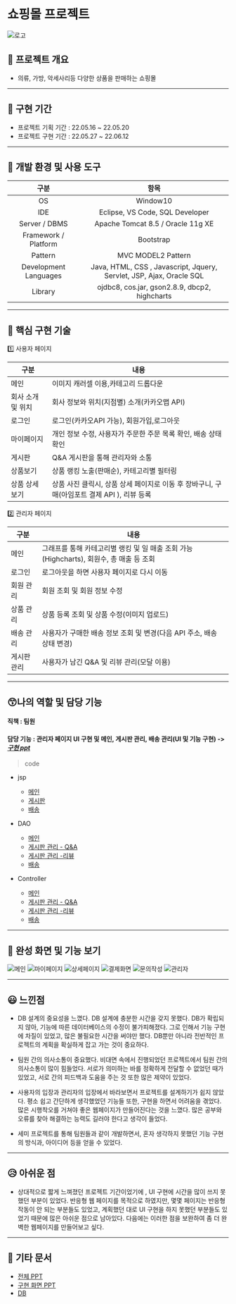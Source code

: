 # 쇼핑몰 프로젝트
![로고](./screenshoots/logo.png)

## 📖 프로젝트 개요
- 의류, 가방, 악세사리등 다양한 상품을 판매하는 쇼핑몰


---------------------------------------

## 📆 구현 기간

- 프로젝트 기획 기간 : 22.05.16 ~ 22.05.20
- 프로젝트 구현 기간 : 22.05.27 ~ 22.06.12
---------------------------------------
## 🔨 개발 환경 및 사용 도구
|구분|항목|
|:---:|:---:|
|OS|Window10|
|IDE|Eclipse, VS Code, SQL Developer|
|Server / DBMS|Apache Tomcat 8.5 / Oracle 11g XE|
|Framework / Platform|Bootstrap|
|Pattern|MVC MODEL2 Pattern|
|Development Languages|Java, HTML, CSS , Javascript, Jquery, Servlet, JSP, Ajax, Oracle SQL|
|Library|ojdbc8, cos.jar, gson2.8.9, dbcp2, highcharts|


---------------------------------------

## 🔎 핵심 구현 기술


1️⃣ 사용자 페이지


|구분|내용|
|---|---|
|메인|이미지 캐러셀 이용,카테고리 드롭다운|
|회사 소개 및 위치|회사 정보와 위치(지점별) 소개(카카오맵 API)|
|로그인|로그인(카카오API 가능), 회원가입,로그아웃|
|마이페이지|개인 정보 수정, 사용자가 주문한 주문 목록 확인, 배송 상태 확인|
|게시판|Q&A 게시판을 통해 관리자와 소통|
|상품보기|상품 랭킹 노출(판매순), 카테고리별 필터링|
|상품 상세 보기|상품 사진 클릭시, 상품 상세 페이지로 이동 후 장바구니, 구매(아임포트 결제 API ), 리뷰 등록|


2️⃣ 관리자 페이지


|구분|내용|
|---|---|
|메인|그래프를 통해 카테고리별 랭킹 및 일 매출 조회 가능(Highcharts), 회원수, 총 매출 등 조회 |
|로그인|로그아웃을 하면 사용자 페이지로 다시 이동|
|회원 관리|회원 조회 및 회원 정보 수정|
|상품 관리|상품 등록 조회 및 상품 수정(이미지 업로드)|
|배송 관리|사용자가 구매한 배송 정보 조회 및 변경(다음 API 주소, 배송 상태 변경) |
|게시판 관리|사용자가 남긴 Q&A 및 리뷰 관리(모달 이용)|

---------------------------------------


## 😙나의 역할 및 담당 기능

#### 직책 : 팀원


#### 담당 기능 : 관리자 페이지 UI 구현 및 메인, 게시판 관리, 배송 관리(UI 및 기능 구현) -> *[구현 ppt](https://github.com/kimyeong96/Semi_project/blob/main/ppt/admin_ppt.pptx)*


> code
* jsp
  * [메인](https://github.com/kimyeong96/Semi_project/blob/main/semi_project/admin/adminMain/adminMain.jsp)
  * [게시판](https://github.com/kimyeong96/Semi_project/tree/main/semi_project/admin/board)
  * [배송](https://github.com/kimyeong96/Semi_project/tree/main/semi_project/admin/delivery)

* DAO
  * [메인](https://github.com/kimyeong96/Semi_project/blob/main/semi_project/src/main/java/com/hype/dao/AdminMainDAO.java)
  * [게시판 관리 - Q&A](https://github.com/kimyeong96/Semi_project/blob/main/semi_project/src/main/java/com/hype/dao/AdminBoardQnaDAO.java)
  * [게시판 관리 -리뷰](https://github.com/kimyeong96/Semi_project/blob/main/semi_project/src/main/java/com/hype/dao/AdminBoardReviewDAO.java)
  * [배송](https://github.com/kimyeong96/Semi_project/blob/main/semi_project/src/main/java/com/hype/dao/AdminShipmentDAO.java)

* Controller
  * [메인](https://github.com/kimyeong96/Semi_project/blob/main/semi_project/src/main/java/com/hype/controller/AdminMainController.java)
  * [게시판 관리 - Q&A](https://github.com/kimyeong96/Semi_project/blob/main/semi_project/src/main/java/com/hype/controller/AdminBoardQnaController.java)
  * [게시판 관리 -리뷰](https://github.com/kimyeong96/Semi_project/blob/main/semi_project/src/main/java/com/hype/controller/AdminBoardReviewController.java)
  * [배송](https://github.com/kimyeong96/Semi_project/blob/main/semi_project/src/main/java/com/hype/controller/AdminShipmentController.java)

---------------------------------------

## 📸 완성 화면 및 기능 보기
![메인](./screenshoots/메인.png)
![마이페이지](./screenshoots/마이페이지.png)
![상세페이지](./screenshoots/상세페이지.png)
![결제화면](./screenshoots/결제화면.png)
![문의작성](./screenshoots/문의작성.png)
![관리자](./screenshoots/관리자.png)

---------------------------------------

## 😃 느낀점
- DB 설계의 중요성을 느꼈다. DB 설계에 충분한 시간을 갖지 못했다.  DB가 확립되지 않아,  기능에 따른 데이터베이스의 수정이 불가피해졌다. 그로 인해서 기능 구현에 차질이 있었고, 많은 불필요한 시간을 써야만 했다. DB뿐만 아니라 전반적인 프로젝트의 계획을 확실하게 잡고 가는 것이 중요하다.

- 팀원 간의 의사소통이 중요했다. 비대면 속에서 진행되었던 프로젝트에서 팀원 간의 의사소통이 많이 힘들었다. 서로가 의미하는 바를 정확하게 전달할 수 없었던 때가 있었고, 서로 간의 피드백과 도움을 주는 것 또한 많은 제약이 있었다.

- 사용자의 입장과 관리자의 입장에서 바라보면서 프로젝트를 설계하기가 쉽지 않았다. 평소 쉽고 간단하게 생각했었던 기능들 또한, 구현을 하면서 어려움을 겪었다. 많은 시행착오를 거쳐야 좋은 웹페이지가 만들어진다는 것을 느꼈다. 많은 공부와 오류를 찾아 해결하는 능력도 길러야 한다고 생각이 들었다.

- 세미 프로젝트를 통해 팀원들과 같이 개발하면서, 혼자 생각하지 못했던 기능 구현의 방식과, 아이디어 등을 얻을 수 있었다.

---------------------------------------


## 😥 아쉬운 점
- 상대적으로 짧게 느껴졌던 프로젝트 기간이었기에 , UI 구현에 시간을 많이 쓰지 못했던 부분이 있었다. 반응형 웹 페이지를 목적으로 하였지만, 몇몇 페이지는 반응형 작동이 안 되는 부분들도 있었고, 계획했던 대로 UI 구현을 하지 못했던 부분들도 있었기 때문에 많은 아쉬운 점으로 남아있다. 다음에는 이러한 점을 보완하여 좀 더 완벽한 웹페이지를 만들어보고 싶다.


---------------------------------------
## 📑 기타 문서
* [전체 PPT](https://github.com/kimyeong96/Semi_project/blob/main/ppt/HypeLand.pptx)
* [구현 화면 PPT](https://github.com/kimyeong96/Semi_project/blob/main/ppt/admin_ppt.pptx)
* [DB](https://github.com/kimyeong96/Semi_project/blob/main/screenshoots/db.png)
